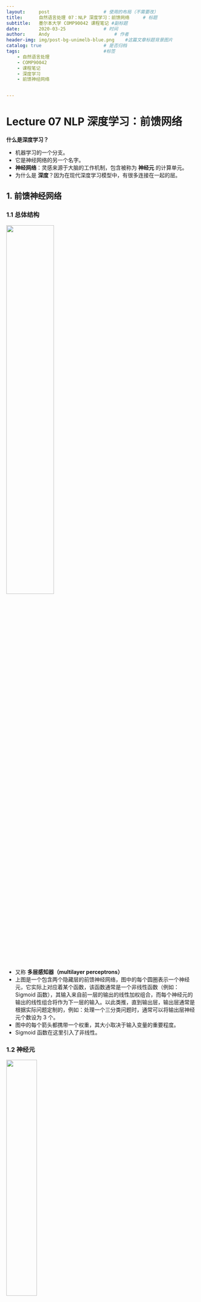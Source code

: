 ```yaml
---
layout:     post   				    # 使用的布局（不需要改）
title:      自然语言处理 07：NLP 深度学习：前馈网络   	# 标题 
subtitle:   墨尔本大学 COMP90042 课程笔记 #副标题
date:       2020-03-25 				# 时间
author:     Andy 						# 作者
header-img: img/post-bg-unimelb-blue.png 	#这篇文章标题背景图片
catalog: true 						# 是否归档
tags:								#标签
    - 自然语言处理
    - COMP90042
    - 课程笔记
    - 深度学习
    - 前馈神经网络


---
```


# Lecture 07 NLP 深度学习：前馈网络

**什么是深度学习？**

* 机器学习的一个分支。
* 它是神经网络的另一个名字。
* **神经网络**：灵感来源于大脑的工作机制，包含被称为 **神经元** 的计算单元。
* 为什么是 **深度**？因为在现代深度学习模型中，有很多连接在一起的层。

## 1. 前馈神经网络

### 1.1 总体结构

<img src="http://andy-blog.oss-cn-beijing.aliyuncs.com/blog/2020-04-17-WX20200417-204406%402x.png" width="50%">

* 又称 **多层感知器（multilayer perceptrons）**
* 上图是一个包含两个隐藏层的前馈神经网络，图中的每个圆圈表示一个神经元，它实际上对应着某个函数，该函数通常是一个非线性函数（例如：Sigmoid 函数），其输入来自前一层的输出的线性加权组合，而每个神经元的输出的线性组合将作为下一层的输入。以此类推，直到输出层，输出层通常是根据实际问题定制的，例如：处理一个三分类问题时，通常可以将输出层神经元个数设为 3 个。
* 图中的每个箭头都携带一个权重，其大小取决于输入变量的重要程度。
* Sigmoid 函数在这里引入了非线性。

### 1.2 神经元

<img src="http://andy-blog.oss-cn-beijing.aliyuncs.com/blog/2020-04-17-WX20200417-205859%402x.png" width="40%">

每个 **神经元** 都是一个 **函数**
* 给定输入（向量） $\mathbf x$，计算实值（标量）$h$

  $$h=\tanh \left(\sum_{j}w_jx_j+b\right)$$

* 对输入进行缩放（乘以权重，$\mathbf w$），并且加上偏移量（偏置，$b$）
* 采用 **非线性函数**，例如：logistic sigmoid, hyperbolic sigmoid（tanh），或者 ReLU

### 1.3 矩阵向量表示

* 通常会有很多个隐藏神经元，即

  $$h_i=\tanh \left(\sum_{j}w_{ij}x_{j}+b_i\right)$$

* 每个神经元都有属于自己的权重向量 $\mathbf w_i$ 和偏置项 $b_i$
* 某一层的计算结果可以用矩阵和向量操作表示
  
  $$\mathbf h=\tanh (W\mathbf x + \mathbf b)$$

  其中，$W$ 是一个由权重向量 $\mathbf w_i$ 构成的矩阵，$\mathbf x$ 是输入向量，$\mathbf b$ 是所有偏置项组成的向量。
  
* 此时，非线性函数实际上作用在每个元素上。

### 1.4 输出层

* 二分类问题（例如：对一条推文进行正面/负面情感分类）
  * 使用 Sigmoid 激活函数（又称 Logistic 函数）
* 多分类问题（例如：对一个文档的主题进行分类）
  * 使用 Softmax 函数，确保概率大于 $0$，并且和为 $1$。

    $$\left[\dfrac{\exp(v_1)}{\sum_i\exp(v_i)},\dfrac{\exp(v_2)}{\sum_i\exp(v_i)},\dots,\dfrac{\exp(v_m)}{\sum_i\exp(v_i)} \right]$$

### 1.5 前馈神经网络

<img src="http://andy-blog.oss-cn-beijing.aliyuncs.com/blog/2020-04-17-WX20200417-204406%402x.png" width="50%">

让我们回到之前的例子，上图是一个包含 1 个输入层、2 个隐藏层和 1 个输出层的前馈神经网络。它可以表示为：

$$\mathbf h_1=\tanh (W_1\mathbf x + \mathbf b_1)$$

$$\mathbf h_2=\tanh (W_2\mathbf h_1 + \mathbf b_2)$$

$$\mathbf y=\text{softmax}(W_3\mathbf h_2)$$

权重矩阵 $W$ 和偏置向量 $\mathbf b$ 就是该模型的所有参数，我们通过定义目标函数，利用梯度下降等方法对其进行训练。

### 1.6 从数据中学习

**如何从数据中学习参数？**

* 本质上，模型试图尽可能地 “拟合” 训练数据，我们可以通过其分配给正确输出的概率来衡量：

  $$L=\prod_{i=0}^{m}P(y_i\mid x_i)$$

  * **最大化** 所有训练数据的总概率 $L$
  * 等价于 **最小化** $\log L$，对于参数而言

* 训练采用梯度下降
  * 很多工具，例如 tensorflow、pytorch、dynet 等，利用自动微分来自动计算梯度。

## 2. 应用
现在，我们来看一些如何为下游应用构建神经网络的例子。

### 2.1 主题分类
给定一个文档，基于一个预定义的主题集合（例如：经济、政治、体育等）对其进行分类。

**输入**：词袋（bag-of-words）

<img src="http://andy-blog.oss-cn-beijing.aliyuncs.com/blog/2020-04-18-WX20200418-115639%402x.png" width="70%">

**模型**：
考虑之前的两层模型，假设输出的主题类别一共有 3 类：

<img src="http://andy-blog.oss-cn-beijing.aliyuncs.com/blog/2020-04-17-WX20200417-204406%402x.png" width="40%">


$$\mathbf h_1=\tanh (W_1\mathbf x + \mathbf b_1)$$

$$\mathbf h_2=\tanh (W_2\mathbf h_1 + \mathbf b_2)$$

$$\mathbf y=\text{softmax}(W_3\mathbf h_2)$$

对于第一个文档 **doc 1**：  
输入向量 $\mathbf x=[0,2,3,0]$ 代表文档的词袋表示  
输出向量 $\mathbf y=[0.1,0.6,0.3]$ 代表该文档在 3 个类别上的概率分布

**训练过程**：  
得到模型输入后，向前传播拟合数据：依次计算第一个隐藏层、第二个隐藏层以及输出层，然后我们可以得到一个输出类别的概率分布，然后我们查看每个类别的正确标签，并计算当前概率分布下的类别交叉熵（例如：假设第一个文档的正确标签是类别 2，我们可以在其概率 $0.6$ 上计算 $\log$ 损失），我们试图告诉模型的是：对于每一个训练样本，我们希望模型对于该样本的正确标签类别分配的概率为 $1.0$。对于概率小于 $1.0$ 的情况，我们基于反向传播计算梯度并且更新模型参数。

**预测过程**：  
当模型训练完成后，预测过程非常直接：仅涉及单向的向前传播过程。将测试文档转换为词袋表示作为输入向量，然后向前传播，计算得到输出类别的概率分布，并且将其中概率最大值对应的类别标签作为该文档的预测类别。

**改进**：  
* 使用 bag-of-ngrams 作为输入。
* 文本预处理：词形还原、移除停用词等。
* 相比原始计数，我们可以用 TF-IDF 或者指示器（$0$ 或 $1$，取决于该单词是否存在）来进行单词加权。

### 2.2 作者身份识别
给定一段文本，识别其作者或者作者相关特点（例如：性别、年龄、母语等）。

* 在该任务中，文本的风格特征要比单词内容本身更重要。
  * POS tags 和功能词（例如：$\textit{on, of, the, and}$）

* 关于功能词，我们可以从特定的词典获得（因为功能词通常是一个封闭集合）。或者，另一种关于功能词很好的近似方法是：挑选一个大的语料库中出现频率最高的 300 个单词。

* **输入**：bag of function words, bag of POS tags, bag of POS bigrams/trigrams
* **单词权重**：密度（例如：在一个文本窗口内，功能词和内容词之间的数量比例）
* **其他特征**：连续功能词之间距离的分布

## 3. 前馈神经网络语言模型
尽管存在很多不同的下游应用，但是它们对应的语言模型可以是通用的。

### 3.1 语言模型回顾
* **目标**：为一个单词序列分配概率。
* **基本框架**：可以视为句子上的 “滑动窗口”，根据有限的上下文对每个单词进行预测。  
  例如，$n=3$ 时，一个 trigram 模型为：

  $$P(w_1,w_2,\dots,w_m)=\prod_{i=1}^{m}P(w_i\mid w_{i-2} w_{i-1})$$

* 训练（估计）来自频率计数
  * 难以处理罕见单词 $\to$ 平滑处理

### 3.2 语言模型作为分类器
语言模型可以被视为简单的 **分类器**，对一个序列中下一个可能出现的单词进行分类。

$$P(w_i\mid w_{i-2}=“\textit{cow}”,w_{i-1}=“\textit{eats}”)$$

例如，在 trigram 模型中，我们给定当前的两个上下文单词 “$\textit{cow}$” 和 “$\textit{eats}$”，我们希望预测接下来出现的单词。分类任务是从词汇表（总的类别）中选择可能性最高的一个作为下一个出现的单词。

### 3.3 前馈神经网络语言模型

* 使用神经网络作为模型的一个分类器
  
  $$P(w_i\mid w_{i-2}=“\textit{cow}”,w_{i-1}=“\textit{eats}”)$$

  * **输入特征**：前面的两个单词
  * **输出类别**：下一个单词

* 怎样表示一个单词？  
  我们可以像之前一样采用 one-hot 向量表示，但是，更好的方法是 **嵌入（Embeddings）**。

### 3.4 词嵌入（Word Embeddings）

* 将离散的单词符号映射为一个相对低维空间中的连续向量。
* 词嵌入允许模型捕获单词之间的相似度。
  * $\textit{dog}$ vs. $\textit{cat}$
  * $\textit{walking}$ vs. $\textit{running}$
* 缓解数据稀疏问题。  
  例如，考虑语料库中有一个句子：

  $$\textit{dog is walking}$$

  现在，我们有一个新的句子：

  $$\textit{cat is running}$$

  词嵌入模型对于 “$\textit{dog}$” 和 “$\textit{cat}$” 这两个单词给出了相似的词嵌入，同理，对于 “$\textit{walking}$” 和 “$\textit{running}$” 也给出了相似的词嵌入。然后，我们的模型会意识到既然 “$\textit{dog is walking}$ ” 是一个可能的句子序列，那么，“$\textit{cat is running}$” 也应当是一个可能的句子序列。

  而对于没有采用词嵌入的模型，例如 n-grams 模型，它们很难进行这种泛化，因为在这类模型看来，“$\textit{dog}$” 和 “$\textit{cat}$” 仅仅是两个离散的单词，它们之间并没有什么关联。

* 你可能会问，之前我们表示输入向量 $\mathbf x$ 采用的是词袋模型，而并没有采用词嵌入。事实上，这里词嵌入已经在整个神经网络架构中被隐式地定义了。可以看到，在输入层和第一个隐藏层之间的 **权重向量本质上就是一种嵌入**。

  <img src="http://andy-blog.oss-cn-beijing.aliyuncs.com/blog/2020-04-18-WX20200418-155602%402x.png" width="50%">

### 3.5 语言模型架构

那么，怎样用神经网络构建语言模型呢？下图是一个用神经网络构建语言模型的例子。

<img src="http://andy-blog.oss-cn-beijing.aliyuncs.com/blog/2020-04-18-WX20200418-160139%402x.png" width="80%">

这里，我们采用 n-grams 语言模型。首先，我们观察 $(n-1)$ 个上下文单词：

$$w_{t-n+1},\dots,w_{t-2},w_{t-1}$$

并对它们进行嵌入，得到相应的词嵌入：

$$C(w_{t-n+1}),\dots,C(w_{t-2}),C(w_{t-1})$$

然后，我们将这些词嵌入连接起来，输入非线性激活函数 $\tanh$ 函数。之后，再进行解除嵌入或者进行另一个线性转换来生成输出层。很重要的一点是，我们试图预测的是一个单词，输出类别的大小实际上等于词汇表的大小，所以输出层中的单元数量实际上等于词汇表中的唯一单词数量。最后，我们在这些值上应用一个 $\text{softmax}$ 函数，从而得到一个关于所有单词概率的向量。之后，当我们要根据上下文预测下一个单词时，我们只需要选择概率向量中的最大值对应的单词作为预测单词即可。

### 3.6 例子
现在，我们来看一个简单的例子，输入是前面上下文的两个单词 “$\textit{cow}$” 和 “$\textit{eats}$”，然后我们试图估计下一个单词为 “$\textit{grass}$” 的概率：

$$P(w_i=“\textit{grass}”\mid w_{i-2}=“\textit{cow}”,w_{i-1}=“\textit{eats}”)$$

* 查看单词 “$\textit{cow}$” 和 “$\textit{eats}$” 的词嵌入：
  
  <img src="http://andy-blog.oss-cn-beijing.aliyuncs.com/blog/2020-04-18-WX20200418-200840%402x.png" width="50%">

  可以看到，在这个例子中，我们的词汇表中大小为 $\|V\|=5$，词嵌入的维度 $d=4$。

* 将它们连接起来，输入网络中。
  
  $$\mathbf x=\mathbf v_{\textit{cow}}\oplus \mathbf v_{\textit{eats}}$$

  $$\mathbf h_1=\tanh(W_1\mathbf x+\mathbf b_1)$$

  $$\mathbf y=\text{softmax}(W_2\mathbf h_1)$$

  首先，我们将单词 “$\textit{cow}$” 和 “$\textit{eats}$” 的词嵌入 $\mathbf v_{\textit{cow}}$ 和 $\mathbf v_{\textit{eats}}$ 连接起来作为输入向量 $\mathbf x$。然后通过权重矩阵 $W_1$ 进行加权，并加上偏置向量 $\mathbf b_1$，将结果作为非线性函数 $\tanh$ 的输入，得到隐藏层的表示 $\mathbf h_1$。利用权重矩阵 $W_2$ 对 $\mathbf h_1$ 加权，并作为函数 $\text{softmax}$ 的输入，最终得到预测结果 $\mathbf y$。

* **输出**：$\mathbf y$ 给出了词汇表中所有单词的概率分布。

  <img src="http://andy-blog.oss-cn-beijing.aliyuncs.com/blog/2020-04-18-WX20200418-202408%402x.png" width="50%">

  $$P(w_i=“\textit{grass}”\mid w_{i-2}=“\textit{cow}”,w_{i-1}=“\textit{eats}”)=0.8$$

  该前馈神经网络模型的大部分参数都在词嵌入（即所有单词的词嵌入表，维度为 $d\times \|V\|$）和输出嵌入（即 $W_2$，维度为 $\|V\|\times d$）中。

### 3.7 为什么要用神经网络构建语言模型

* N-grams 语言模型
  * 训练成本低（只需要计算频数）
  * 稀疏性问题，扩展到更大的上下文时存在问题
  * 无法充分捕获单词特性（语法和语义上的相似度)，例如：$\textit{film}$ vs. $\textit{movie}$

* 神经网络语言模型（NNLMs）更具鲁棒性
  * 强迫将单词用低维的嵌入表示
  * 自动捕获单词特性，在计算句子概率时，使得估计更具鲁棒性
  * 灵活性：只需稍加改变就可以适用于其他任务（例如：词性标注）

### 3.8 词性标注

* 词性标注（POS tagging）也可以被归为分类问题：

  * 例如，给定当前单词 “$\textit{eats}$”，和它的前一个上下文单词 “$\textit{cow}$”，我们的目标是预测当前单词 “$\textit{eats}$” 的词性：

    $$P(t_i\mid w_{i-1}=\textit{“cow”},w_{i}=\textit{“eats”})$$

    对当前单词 “$\textit{eats}$” 的可能词性分类。

* 为什么不用一种更时髦的分类器呢？（神经网络）
* 神经网络语言模型架构可以直接适用于该任务。

### 3.9 前馈神经网络用于词性标注

* **最大熵马尔可夫模型（Maximum Entropy Markov Model, MEMM）** 标注器：
  * 输入：  
    * 最近的单词：$w_{i-2},w_{i-1},w_{i}$
    * 最近的 tag：$t_{i-2},t_{i-1}$
  * 输出：
    * 当前单词 tag：$t_{i}$
* **神经网络** 框架：
  * 输入：
    * 5 项：3 个词嵌入，2 个 tag 嵌入
  * 输出：
    * 1 项：长度为 $\|T\|$ 的向量（$T$ 为可能的 tags 集合），使用 $\text{softmax}$ 函数
  * 训练过程：
    * 最小化：$-\sum_{i}\log P(t_i\mid w_{i-2},w_{i-1},w_{i},t_{i-2},t_{i-1})$

    <img src="http://andy-blog.oss-cn-beijing.aliyuncs.com/blog/2020-04-18-WX20200418-235609%402x.png">

    这里，我们有 3 个单词：$w_{i-2}=\textit{“one”},w_{i-1}=\textit{“small”},w_{i-1}=\textit{“step”}$，我们将其编码为词嵌入，它们共用一个嵌入矩阵。同时，我们有上下文单词 $w_{i-2},w_{i-1}$ 对应的词性标签：$t_{i-2}=\text{“CD”},t_{i-1}=\text{“JJ”}$，同理，我们将其编码为 tag 嵌入，它们共用另一个嵌入矩阵。然后，我们将得到的 5 个嵌入向量（3 个词嵌入，2 个 tag 嵌入）连接得到一个长的向量，然后作为 $\tanh$ 函数的输入，然后将计算结果传入输出层。输出层的隐藏单元数量等于所有可能的 tags 组成的集合的大小。然后，我们将 $\text{softmax}$ 函数作用于该向量上，然后我们将得到所有可能的 tags 对应的概率向量，然后只需要取其中的最大值对应的 tag 作为当前单词 $w_{i}$ 的词性标签 $t_{i}$ 即可。

### 3.10 卷积神经网络

<img src="http://andy-blog.oss-cn-beijing.aliyuncs.com/blog/2020-04-18-WX20200419-001235%402x.png">

最后，我们简单介绍一下卷积神经网络。

* 通常用于 **计算机视觉（Computer Vision, CV）**，但也可以用于 NLP 任务。  
  在 CV 任务中，输入为一张图片，它由很多 **像素（pixel）**组成。卷积神经网络的工作机制是：每次观察图片中的一小块区域，然后用 **卷积核（convolution kernel）**产生一个特征方阵。对于图片中的每一个小的区域，我们都可以进行这样的操作，这样我们得到了该图片的另一种表示。如果我们采用不同的卷积核，那么将得到不同的图片表示。为什么要使用不同的卷积核呢？因为这样我们可以从不同的潜在角度（例如：颜色、边缘锐度等）来捕获图片特征。之后，我们可以进行 **最大池化（max pooling）**操作，同样，我们观察图片表示中的一小块区域，取其中的最大值作为该区域的表示，对其他图片表示的每个小区域都进行同样的操作，这样我们得到一些新的特征表示。最后，将得到的特征表示喂给一个全连接层，然后我们将得到分类预测的结果。
* 识别有代表性特征的局部预测器。  
  这种方法之所以效果很好的原因在于，相比一次分析整张图片，我们采用了每次只分析其中的一小块区域，本质上看，我们每次只对这一小块区域进行预测，而最大池化操作使得模型可以只保留这块区域最明显的特征。
* 将这些局部预测器进行结合，生成一个固定大小的表示。

### 3.11 卷积神经网络用于 NLP 任务

<img src="http://andy-blog.oss-cn-beijing.aliyuncs.com/blog/2020-04-18-WX20200419-004045%402x.png">

这里是一个将卷积神经网络用于 NLP 任务的例子，相比 CV 任务中的像素矩阵，在 NLP 任务中我们的数据是句子。

* 在整个句子上的滑动窗口（例如：$3$ 个单词）
* $W$ 相当于卷积核（线性变换 + $\tanh$ 函数）
* 最大池化生成了一个固定大小的表示

我们可以采用和之前相同的思路：  
每次观察句子的一小部分，即 **滑动窗口**（例如，这里窗口大小为 $3$ 个单词），窗口每次向前移动一个单词的距离。对于窗口中的每个单词，我们可以将其转换为词嵌入（例如：这里每个词嵌入的维度为 $2$），并且将其连接为一个长的向量（例如：这里该向量长度为 $3\times 2=6$）。然后，对这些连接向量进行卷积核运算（线性变换 + $\tanh$ 函数），我们将得到该窗口对应的一个隐藏特征表示（例如：这里是一个长度为 $3$ 的向量）。对每个滑动窗口进行同样操作，我们将得到一系列的隐藏特征向量。之后，进行最大池化操作，我们观察每个向量中的第一个元素，取其中最大的元素作为输出向量中的对应位置的元素，然后对第二个、第三个元素执行同样的操作。

为什么要进行最大池化操作呢？  
有两个原因：1. 由于我们的句子长度是变化的，这样我们得到的特征向量的数量也是变化的，所以，通过最大池化，我们总是可以得到一个固定大小的表示。2. 另一个原因就是之前提到过的，最大池化可以帮助模型识别特征向量中最具代表性的特征。当我们进行 NLP 话题分类任务时，直觉上，我们可以想象某些特定单词对于识别话题是有帮助的，这正是最大池化所做的事情。

## 4. 总结
* 神经网络
  * 鲁棒性（例如：单词变体、拼写错误等）。
  * 优秀的泛化能力。
  * 灵活性 —— 基于不同任务定制不同的神经网络架构。
* 缺点
  * 训练过程比传统机器学习方法要慢得多，但是可以通过 GPU 加速。
  * 参数数量很多，主要受词汇表大小、嵌入、网络深度等因素影响。
  * 对数据量需求很大（data hungry），在小型数据集上表现不是很好。
  * 在大型语料库上的预训练模型（例如：BERT）可以缓解数据饥饿问题。

## 5. 扩展阅读
* Feed-forward network: G15, section 4
* Convolutional network: G15, section 9

下节内容：NLP 深度学习：循环网络


